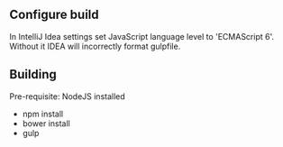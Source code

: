 ## Configure build

In IntelliJ Idea settings set JavaScript language level to 'ECMAScript 6'. Without it IDEA will incorrectly format gulpfile.

## Building

Pre-requisite: NodeJS installed

- npm install
- bower install
- gulp
